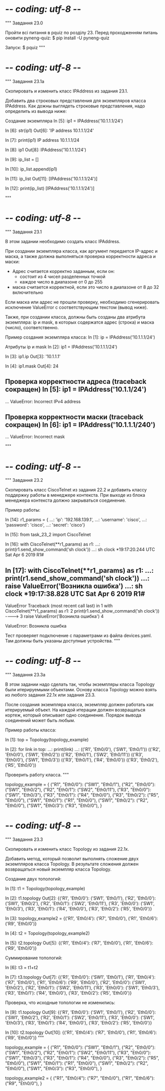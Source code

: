 # -*- coding: utf-8 -*-
"""
Завдання 23.0

Пройти всі питання в pquiz по розділу 23.
Перед проходженням питань оновити pyneng-quiz:
$ pip install -U pyneng-quiz

Запуск:
$ pquiz
"""

# -*- coding: utf-8 -*-

"""
Завдання 23.1a

Скопировать и изменить класс IPAddress из задания 23.1.

Добавить два строковых представления для экземпляров класса IPAddress.
Как дожны выглядеть строковые представления, надо определить из вывода ниже:

Создание экземпляра
In [5]: ip1 = IPAddress('10.1.1.1/24')

In [6]: str(ip1)
Out[6]: 'IP address 10.1.1.1/24'

In [7]: print(ip1)
IP address 10.1.1.1/24

In [8]: ip1
Out[8]: IPAddress('10.1.1.1/24')

In [9]: ip_list = []

In [10]: ip_list.append(ip1)

In [11]: ip_list
Out[11]: [IPAddress('10.1.1.1/24')]

In [12]: print(ip_list)
[IPAddress('10.1.1.1/24')]

"""
# -*- coding: utf-8 -*-

"""
Завдання 23.1

В этом задании необходимо создать класс IPAddress.

При создании экземпляра класса, как аргумент передается IP-адрес и маска,
а также должна выполняться проверка корректности адреса и маски:
* Адрес считается корректно заданным, если он:
   - состоит из 4 чисел разделенных точкой
   - каждое число в диапазоне от 0 до 255
* маска считается корректной, если это число в диапазоне от 8 до 32 включительно

Если маска или адрес не прошли проверку, необходимо сгенерировать
исключение ValueError с соответствующим текстом (вывод ниже).

Также, при создании класса, должны быть созданы два атрибута экземпляра:
ip и mask, в которых содержатся адрес (строка) и маска (число), соответственно.

Пример создания экземпляра класса:
In [1]: ip = IPAddress('10.1.1.1/24')

Атрибуты ip и mask
In [2]: ip1 = IPAddress('10.1.1.1/24')

In [3]: ip1.ip
Out[3]: '10.1.1.1'

In [4]: ip1.mask
Out[4]: 24

Проверка корректности адреса (traceback сокращен)
In [5]: ip1 = IPAddress('10.1.1/24')
---------------------------------------------------------------------------
...
ValueError: Incorrect IPv4 address

Проверка корректности маски (traceback сокращен)
In [6]: ip1 = IPAddress('10.1.1.1/240')
---------------------------------------------------------------------------
...
ValueError: Incorrect mask

"""
# -*- coding: utf-8 -*-

"""
Завдання 23.2

Скопировать класс CiscoTelnet из задания 22.2 и добавить классу поддержку
работы в менеджере контекста.
При выходе из блока менеджера контекста должно закрываться соединение.

Пример работы:

In [14]: r1_params = {
    ...:     'ip': '192.168.139.1',
    ...:     'username': 'cisco',
    ...:     'password': 'cisco',
    ...:     'secret': 'cisco'}

In [15]: from task_23_2 import CiscoTelnet

In [16]: with CiscoTelnet(**r1_params) as r1:
    ...:     print(r1.send_show_command('sh clock'))
    ...:
sh clock
*19:17:20.244 UTC Sat Apr 6 2019
R1#

In [17]: with CiscoTelnet(**r1_params) as r1:
    ...:     print(r1.send_show_command('sh clock'))
    ...:     raise ValueError('Возникла ошибка')
    ...:
sh clock
*19:17:38.828 UTC Sat Apr 6 2019
R1#
---------------------------------------------------------------------------
ValueError                                Traceback (most recent call last)
<ipython-input-17-f3141be7c129> in <module>
      1 with CiscoTelnet(**r1_params) as r1:
      2     print(r1.send_show_command('sh clock'))
----> 3     raise ValueError('Возникла ошибка')
      4

ValueError: Возникла ошибка

Тест проверяет подключение с параметрами из файла devices.yaml. Там должны быть
указаны доступные устройства.
"""
# -*- coding: utf-8 -*-

"""
Завдання 23.3a

В этом задании надо сделать так, чтобы экземпляры класса Topology
были итерируемыми объектами.
Основу класса Topology можно взять из любого задания 22.1x или задания 23.3.

После создания экземпляра класса, экземпляр должен работать как итерируемый объект.
На каждой итерации должен возвращаться кортеж, который описывает одно соединение.
Порядок вывода соединений может быть любым.


Пример работы класса:

In [1]: top = Topology(topology_example)

In [2]: for link in top:
   ...:     print(link)
   ...:
(('R1', 'Eth0/0'), ('SW1', 'Eth0/1'))
(('R2', 'Eth0/0'), ('SW1', 'Eth0/2'))
(('R2', 'Eth0/1'), ('SW2', 'Eth0/11'))
(('R3', 'Eth0/0'), ('SW1', 'Eth0/3'))
(('R3', 'Eth0/1'), ('R4', 'Eth0/0'))
(('R3', 'Eth0/2'), ('R5', 'Eth0/0'))


Проверить работу класса.
"""

topology_example = {
    ("R1", "Eth0/0"): ("SW1", "Eth0/1"),
    ("R2", "Eth0/0"): ("SW1", "Eth0/2"),
    ("R2", "Eth0/1"): ("SW2", "Eth0/11"),
    ("R3", "Eth0/0"): ("SW1", "Eth0/3"),
    ("R3", "Eth0/1"): ("R4", "Eth0/0"),
    ("R3", "Eth0/2"): ("R5", "Eth0/0"),
    ("SW1", "Eth0/1"): ("R1", "Eth0/0"),
    ("SW1", "Eth0/2"): ("R2", "Eth0/0"),
    ("SW1", "Eth0/3"): ("R3", "Eth0/0"),
}
# -*- coding: utf-8 -*-

"""
Завдання 23.3

Скопировать и изменить класс Topology из задания 22.1x.

Добавить метод, который позволит выполнять сложение двух экземпляров класса Topology.
В результате сложения должен возвращаться новый экземпляр класса Topology.

Создание двух топологий:

In [1]: t1 = Topology(topology_example)

In [2]: t1.topology
Out[2]:
{('R1', 'Eth0/0'): ('SW1', 'Eth0/1'),
 ('R2', 'Eth0/0'): ('SW1', 'Eth0/2'),
 ('R2', 'Eth0/1'): ('SW2', 'Eth0/11'),
 ('R3', 'Eth0/0'): ('SW1', 'Eth0/3'),
 ('R3', 'Eth0/1'): ('R4', 'Eth0/0'),
 ('R3', 'Eth0/2'): ('R5', 'Eth0/0')}

In [3]: topology_example2 = {('R1', 'Eth0/4'): ('R7', 'Eth0/0'),
                             ('R1', 'Eth0/6'): ('R9', 'Eth0/0')}

In [4]: t2 = Topology(topology_example2)

In [5]: t2.topology
Out[5]: {('R1', 'Eth0/4'): ('R7', 'Eth0/0'), ('R1', 'Eth0/6'): ('R9', 'Eth0/0')}

Суммирование топологий:

In [6]: t3 = t1+t2

In [7]: t3.topology
Out[7]:
{('R1', 'Eth0/0'): ('SW1', 'Eth0/1'),
 ('R1', 'Eth0/4'): ('R7', 'Eth0/0'),
 ('R1', 'Eth0/6'): ('R9', 'Eth0/0'),
 ('R2', 'Eth0/0'): ('SW1', 'Eth0/2'),
 ('R2', 'Eth0/1'): ('SW2', 'Eth0/11'),
 ('R3', 'Eth0/0'): ('SW1', 'Eth0/3'),
 ('R3', 'Eth0/1'): ('R4', 'Eth0/0'),
 ('R3', 'Eth0/2'): ('R5', 'Eth0/0')}

Проверка, что исходные топологии не изменились:

In [9]: t1.topology
Out[9]:
{('R1', 'Eth0/0'): ('SW1', 'Eth0/1'),
 ('R2', 'Eth0/0'): ('SW1', 'Eth0/2'),
 ('R2', 'Eth0/1'): ('SW2', 'Eth0/11'),
 ('R3', 'Eth0/0'): ('SW1', 'Eth0/3'),
 ('R3', 'Eth0/1'): ('R4', 'Eth0/0'),
 ('R3', 'Eth0/2'): ('R5', 'Eth0/0')}

In [10]: t2.topology
Out[10]: {('R1', 'Eth0/4'): ('R7', 'Eth0/0'), ('R1', 'Eth0/6'): ('R9', 'Eth0/0')}
"""

topology_example = {
    ("R1", "Eth0/0"): ("SW1", "Eth0/1"),
    ("R2", "Eth0/0"): ("SW1", "Eth0/2"),
    ("R2", "Eth0/1"): ("SW2", "Eth0/11"),
    ("R3", "Eth0/0"): ("SW1", "Eth0/3"),
    ("R3", "Eth0/1"): ("R4", "Eth0/0"),
    ("R3", "Eth0/2"): ("R5", "Eth0/0"),
    ("SW1", "Eth0/1"): ("R1", "Eth0/0"),
    ("SW1", "Eth0/2"): ("R2", "Eth0/0"),
    ("SW1", "Eth0/3"): ("R3", "Eth0/0"),
}

topology_example2 = {
    ("R1", "Eth0/4"): ("R7", "Eth0/0"),
    ("R1", "Eth0/6"): ("R9", "Eth0/0"),
}
